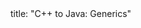 <frontmatter>
title: "C++ to Java: Generics"
</frontmatter>

<include src="container-inPage-asFlat.md" boilerplate />